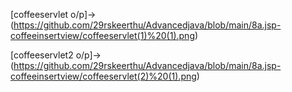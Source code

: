 [coffeeservlet o/p]->(https://github.com/29rskeerthu/Advancedjava/blob/main/8a.jsp-coffeeinsertview/coffeeservlet(1)%20(1).png)

[coffeeservlet2 o/p]->(https://github.com/29rskeerthu/Advancedjava/blob/main/8a.jsp-coffeeinsertview/coffeeservlet(2)%20(1).png)
